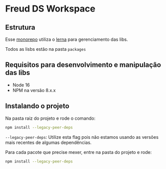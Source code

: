 # Freud DS Workspace

## Estrutura

Esse [monorepo](https://monorepo.tools/) utiliza o [lerna](https://lerna.js.org/) para gerenciamento das libs.

Todos as lisbs estão na pasta `packages`

## Requisitos para desenvolvimento e manipulação das libs

- Node 16
- NPM na versão 8.x.x

## Instalando o projeto

Na pasta raiz do projeto e rode o comando:

```bash
npm install --legacy-peer-deps
```

`--legacy-peer-deps`: Utilize esta flag pois não estamos usando as versões mais recentes de algumas dependências.

Para cada pacote que precise mexer, entre na pasta do projeto e rode:

```bash
npm install --legacy-peer-deps
```

<!-- TODO: atualizar lerna para usar novo package management -->

<!-- Após isso, rode o comando:

```bash
npm run bootstrap --legacy-peer-deps
```

Ele deve realizar as instalações das dependências dos projetos (_packages_) presentes neste monorepo. -->



